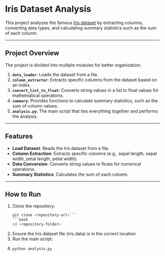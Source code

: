 # Iris Dataset Analysis

This project analyzes the famous [Iris dataset](https://en.wikipedia.org/wiki/Iris_flower_data_set) by extracting columns, converting data types, and calculating summary statistics such as the sum of each column.

---

## Project Overview

The project is divided into multiple modules for better organization:

1. **`data_loader`**: Loads the dataset from a file.
2. **`column_extractor`**: Extracts specific columns from the dataset based on an index.
3. **`convert_list_to_float`**: Converts string values in a list to float values for mathematical operations.
4. **`summary`**: Provides functions to calculate summary statistics, such as the sum of column values.
5. **`analysis.py`**: The main script that ties everything together and performs the analysis.

---

## Features

- **Load Dataset**: Reads the Iris dataset from a file.
- **Column Extraction**: Extracts specific columns (e.g., sepal length, sepal width, petal length, petal width).
- **Data Conversion**: Converts string values to floats for numerical operations.
- **Summary Statistics**: Calculates the sum of each column.

---

## How to Run

1. Clone the repository:
   ```bash
   git clone <repository-url>```
   ```bash
   cd <repository-folder>

2. Ensure the Iris dataset file (iris.data) is in the correct location.
3. Run the main script:
4. ```bash
   python analysis.py

